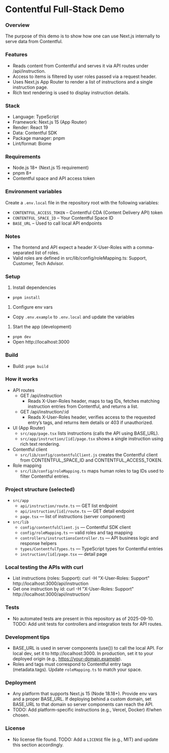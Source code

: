 # Contentful Full‑Stack Demo

### Overview
The purpose of this demo is to show how one can use Next.js internally to serve data from Contentful.

### Features
- Reads content from Contentful and serves it via API routes under /api/instruction. 
- Access to items is filtered by user roles passed via a request header.
- Uses Next.js App Router to render a list of instructions and a single instruction page.
- Rich text rendering is used to display instruction details.

### Stack
- Language: TypeScript
- Framework: Next.js 15 (App Router)
- Render: React 19
- Data: Contentful SDK
- Package manager: pnpm
- Lint/format: Biome

### Requirements
- Node.js 18+ (Next.js 15 requirement)
- pnpm 8+
- Contentful space and API access token

### Environment variables
Create a `.env.local` file in the repository root with the following variables:
- `CONTENTFUL_ACCESS_TOKEN` – Contentful CDA (Content Delivery API) token
- `CONTENTFUL_SPACE_ID` – Your Contentful Space ID
- `BASE_URL` – Used to call local API endpoints

### Notes
- The frontend and API expect a header X-User-Roles with a comma-separated list of roles. 
- Valid roles are defined in src/lib/config/roleMapping.ts: Support, Customer, Tech Advisor.

### Setup
1. Install dependencies
- `pnpm install`

1. Configure env vars
- Copy `.env.example` to `.env.local` and update the variables 

1. Start the app (development)
- `pnpm dev`
- Open http://localhost:3000

### Build
- Build: `pnpm build`

### How it works
- API routes
  - GET /api/instruction
    - Reads X-User-Roles header, maps to tag IDs, fetches matching instruction entries from Contentful, and returns a list.
  - GET /api/instruction/:id
    - Reads X-User-Roles header, verifies access to the requested entry’s tags, and returns item details or 403 if unauthorized.
- UI (App Router)
  - `src/app/page.tsx` lists instructions (calls the API using BASE_URL).
  - `src/app/instruction/[id]/page.tsx` shows a single instruction using rich text rendering.
- Contentful client
  - `src/lib/config/contentfulClient.js` creates the Contentful client from CONTENTFUL_SPACE_ID and CONTENTFUL_ACCESS_TOKEN.
- Role mapping
  - `src/lib/config/roleMapping.ts` maps human roles to tag IDs used to filter Contentful entries.

### Project structure (selected)
- `src/app`
  - `api/instruction/route.ts` — GET list endpoint
  - `api/instruction/[id]/route.ts` — GET detail endpoint
  - `page.tsx` — list of instructions (server component)
- `src/lib`
  - `config/contentfulClient.js` — Contentful SDK client
  - `config/roleMapping.ts` — valid roles and tag mapping
  - `controllers/instructionsController.ts` — API business logic and response helpers
  - `types/ContentfulTypes.ts` — TypeScript types for Contentful entries
  - `instruction/[id]/page.tsx` — detail page

### Local testing the APIs with curl
- List instructions (roles: Support):
  curl -H "X-User-Roles: Support" http://localhost:3000/api/instruction
- Get one instruction by id:
  curl -H "X-User-Roles: Support" http://localhost:3000/api/instruction/<ID>

### Tests
- No automated tests are present in this repository as of 2025-09-10. TODO: Add unit tests for controllers and integration tests for API routes.

### Development tips
- BASE_URL is used in server components (use()) to call the local API. For local dev, set it to http://localhost:3000. In production, set it to your deployed origin (e.g., https://your-domain.example).
- Roles and tags must correspond to Contentful entry tags (metadata.tags). Update `roleMapping.ts` to match your space.

### Deployment
- Any platform that supports Next.js 15 (Node 18.18+). Provide env vars and a proper BASE_URL. If deploying behind a custom domain, set BASE_URL to that domain so server components can reach the API.
- TODO: Add platform-specific instructions (e.g., Vercel, Docker) if/when chosen.

### License
- No license file found. TODO: Add a `LICENSE` file (e.g., MIT) and update this section accordingly.
